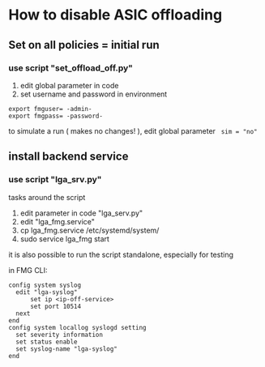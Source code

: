 # How to disable ASIC offloading

## Set on all policies = initial run

### use script "set_offload_off.py"

1. edit global parameter in code
2. set username and password in environment
```
export fmguser= -admin-
export fmgpass= -password-
```

to simulate a run ( makes no changes! ),
edit global parameter ```
 sim = "no"```

## install backend service

### use script "lga_srv.py"

tasks around the script
1. edit parameter in code "lga_serv.py"
2. edit "lga_fmg.service"
3. cp lga_fmg.service /etc/systemd/system/
4. sudo service lga_fmg start

it is also possible to run the script standalone, especially for testing

in FMG CLI:

```
config system syslog
  edit "lga-syslog"
      set ip <ip-off-service>
      set port 10514
  next
end
config system locallog syslogd setting
  set severity information
  set status enable
  set syslog-name "lga-syslog"
end
```
